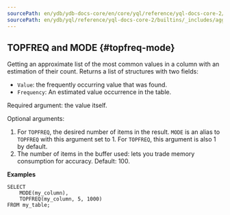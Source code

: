 ```yaml
---
sourcePath: en/ydb/ydb-docs-core/en/core/yql/reference/yql-docs-core-2/builtins/_includes/aggregation/topfreq_mode.md
sourcePath: en/ydb/yql/reference/yql-docs-core-2/builtins/_includes/aggregation/topfreq_mode.md
---
```

## TOPFREQ and MODE {#topfreq-mode}

Getting an approximate list of the most common values in a column with an estimation of their count. Returns a list of structures with two fields:

* `Value`: the frequently occurring value that was found.
* `Frequency`: An estimated value occurrence in the table.

Required argument: the value itself.

Optional arguments:

1. For `TOPFREQ`, the desired number of items in the result. `MODE` is an alias to `TOPFREQ` with this argument set to 1. For `TOPFREQ`, this argument is also 1 by default.
2. The number of items in the buffer used: lets you trade memory consumption for accuracy. Default: 100.

**Examples**

```yql
SELECT
    MODE(my_column),
    TOPFREQ(my_column, 5, 1000)
FROM my_table;
```

